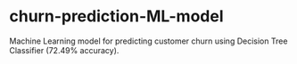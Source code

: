 # churn-prediction-ML-model
Machine Learning model for predicting customer churn using Decision Tree Classifier (72.49% accuracy).
